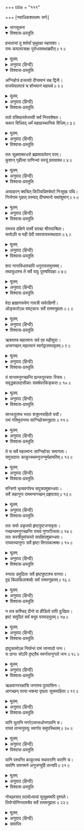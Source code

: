 +++
title = "१११"

+++
[नवाधिकशततमः सर्गः]



<details><summary>भागसूचना</summary>

109. परमधाम जानेके लिये निकले हुए श्रीरामके साथ समस्त अयोध्यावासियोंका प्रस्थान
</details>

<details open><summary>विश्वास-प्रस्तुतिः</summary>

प्रभातायां तु शर्वर्यां पृथुवक्षा महायशाः।  
रामः कमलपत्राक्षः पुरोधसमथाब्रवीत्॥ १॥
</details>

<details><summary>मूलम्</summary>

प्रभातायां तु शर्वर्यां पृथुवक्षा महायशाः।  
रामः कमलपत्राक्षः पुरोधसमथाब्रवीत्॥ १॥
</details>

<details><summary>अनुवाद (हिन्दी)</summary>

तदनन्तर रात बीतनेपर जब सबेरा हुआ, तब विशाल वक्षःस्थलवाले महायशस्वी कमलनयन श्रीरामचन्द्रजी पुरोहितसे बोले—॥ १॥
</details>

<details open><summary>विश्वास-प्रस्तुतिः</summary>

अग्निहोत्रं व्रजत्वग्रे दीप्यमानं सह द्विजैः।  
वाजपेयातपत्रं च शोभमानं महापथे॥ २॥
</details>

<details><summary>मूलम्</summary>

अग्निहोत्रं व्रजत्वग्रे दीप्यमानं सह द्विजैः।  
वाजपेयातपत्रं च शोभमानं महापथे॥ २॥
</details>

<details><summary>अनुवाद (हिन्दी)</summary>

‘मेरे अग्निहोत्रकी प्रज्वलित आग ब्राह्मणोंके साथ आगे-आगे चले। महाप्रयाणके पथपर इस यात्राके समय मेरे वाजपेय-यज्ञका सुन्दर छत्र भी चलना चाहिये’॥ २॥
</details>

<details open><summary>विश्वास-प्रस्तुतिः</summary>

ततो वसिष्ठस्तेजस्वी सर्वं निरवशेषतः।  
चकार विधिवद् धर्मं महाप्रास्थानिकं विधिम्॥ ३॥
</details>

<details><summary>मूलम्</summary>

ततो वसिष्ठस्तेजस्वी सर्वं निरवशेषतः।  
चकार विधिवद् धर्मं महाप्रास्थानिकं विधिम्॥ ३॥
</details>

<details><summary>अनुवाद (हिन्दी)</summary>

उनके इस प्रकार कहनेपर तेजस्वी वसिष्ठ मुनिने महाप्रस्थानकालके लिये उचित समस्त धार्मिक क्रियाओंका विधिपूर्वक पूर्णतः अनुष्ठान किया॥ ३॥
</details>

<details open><summary>विश्वास-प्रस्तुतिः</summary>

ततः सूक्ष्माम्बरधरो ब्रह्ममावर्तयन् परम्।  
कुशान् गृहीत्वा पाणिभ्यां सरयूं प्रययावथ॥ ४॥
</details>

<details><summary>मूलम्</summary>

ततः सूक्ष्माम्बरधरो ब्रह्ममावर्तयन् परम्।  
कुशान् गृहीत्वा पाणिभ्यां सरयूं प्रययावथ॥ ४॥
</details>

<details><summary>अनुवाद (हिन्दी)</summary>

फिर भगवान् श्रीराम सूक्ष्म वस्त्र धारण किये दोनों हाथोंमें कुश लेकर परब्रह्मके प्रतिपादक वेद-मन्त्रोंका उच्चारण करते हुए सरयूनदीके तटपर चले॥ ४॥
</details>

<details open><summary>विश्वास-प्रस्तुतिः</summary>

अव्याहरन् क्वचित् किञ्चिन्निश्चेष्टो निःसुखः पथि।  
निर्जगाम गृहात् तस्माद् दीप्यमानो यथांशुमान्॥ ५॥
</details>

<details><summary>मूलम्</summary>

अव्याहरन् क्वचित् किञ्चिन्निश्चेष्टो निःसुखः पथि।  
निर्जगाम गृहात् तस्माद् दीप्यमानो यथांशुमान्॥ ५॥
</details>

<details><summary>अनुवाद (हिन्दी)</summary>

उस समय वे वेदपाठके सिवा कहीं किसीसे और कोई बात नहीं करते थे। चलनेके अतिरिक्त उनमें कोई दूसरी चेष्टा नहीं दिखायी देती थी तथा वे लौकिक सुखका परित्याग करके देदीप्यमान सूर्यकी भाँति प्रकाशित होते हुए घरसे निकले थे और गन्तव्य पथपर बढ़ रहे थे॥ ५॥
</details>

<details open><summary>विश्वास-प्रस्तुतिः</summary>

रामस्य दक्षिणे पार्श्वे सपद्मा श्रीरुपाश्रिता।  
सव्येऽपि च मही देवी व्यवसायस्तथाग्रतः॥ ६॥
</details>

<details><summary>मूलम्</summary>

रामस्य दक्षिणे पार्श्वे सपद्मा श्रीरुपाश्रिता।  
सव्येऽपि च मही देवी व्यवसायस्तथाग्रतः॥ ६॥
</details>

<details><summary>अनुवाद (हिन्दी)</summary>

भगवान् श्रीरामके दाहिने पार्श्वमें कमल हाथमें लिये श्रीदेवी उपस्थित थीं। वामभागमें भूदेवी विराजमान थीं तथा आगे-आगे उनकी व्यवसाय (संहार)-शक्ति चल रही थी॥
</details>

<details open><summary>विश्वास-प्रस्तुतिः</summary>

शरा नानाविधाश्चापि धनुरायत्तमुत्तमम्।  
तथायुधाश्च ते सर्वे ययुः पुरुषविग्रहाः॥ ७॥
</details>

<details><summary>मूलम्</summary>

शरा नानाविधाश्चापि धनुरायत्तमुत्तमम्।  
तथायुधाश्च ते सर्वे ययुः पुरुषविग्रहाः॥ ७॥
</details>

<details><summary>अनुवाद (हिन्दी)</summary>

नाना प्रकारके बाण, विशाल एवं उत्तम धनुष तथा दूसरे-दूसरे अस्त्र-शस्त्र—सभी पुरुष-शरीर धारण करके भगवान् के साथ चले॥ ७॥
</details>

<details open><summary>विश्वास-प्रस्तुतिः</summary>

वेदा ब्राह्मणरूपेण गायत्री सर्वरक्षिणी।  
ओङ्कारोऽथ वषट्कारः सर्वे राममनुव्रताः॥ ८॥
</details>

<details><summary>मूलम्</summary>

वेदा ब्राह्मणरूपेण गायत्री सर्वरक्षिणी।  
ओङ्कारोऽथ वषट्कारः सर्वे राममनुव्रताः॥ ८॥
</details>

<details><summary>अनुवाद (हिन्दी)</summary>

चारों वेद ब्राह्मणका रूप धारण करके चल रहे थे। सबकी रक्षा करनेवाली गायत्री देवी, ओंकार और वषट्कार सभी भक्तिभावसे श्रीरामका अनुसरण करते थे॥
</details>

<details open><summary>विश्वास-प्रस्तुतिः</summary>

ऋषयश्च महात्मानः सर्व एव महीसुराः।  
अन्वगच्छन् महात्मानं स्वर्गद्वारमपावृतम्॥ ९॥
</details>

<details><summary>मूलम्</summary>

ऋषयश्च महात्मानः सर्व एव महीसुराः।  
अन्वगच्छन् महात्मानं स्वर्गद्वारमपावृतम्॥ ९॥
</details>

<details><summary>अनुवाद (हिन्दी)</summary>

महात्मा ऋषि तथा समस्त ब्राह्मण भी ब्रह्मलोकके खुले हुए द्वारस्वरूप परमात्मा श्रीरामके पीछे-पीछे गये॥
</details>

<details open><summary>विश्वास-प्रस्तुतिः</summary>

तं यान्तमनुगच्छन्ति ह्यन्तःपुरचराः स्त्रियः।  
सवृद्धबालदासीकाः सवर्षवरकिङ्कराः॥ १०॥
</details>

<details><summary>मूलम्</summary>

तं यान्तमनुगच्छन्ति ह्यन्तःपुरचराः स्त्रियः।  
सवृद्धबालदासीकाः सवर्षवरकिङ्कराः॥ १०॥
</details>

<details><summary>अनुवाद (हिन्दी)</summary>

अन्तःपुरकी स्त्रियाँ भी बालकों, वृद्धों, दासियों, खोजों और सेवकोंके साथ निकलकर सरयूतटकी ओर जाते हुए श्रीरामके पीछे-पीछे जा रही थीं॥ १०॥
</details>

<details open><summary>विश्वास-प्रस्तुतिः</summary>

सान्तःपुरश्च भरतः शत्रुघ्नसहितो ययौ।  
रामं गतिमुपागम्य साग्निहोत्रमनुव्रताः॥ ११॥
</details>

<details><summary>मूलम्</summary>

सान्तःपुरश्च भरतः शत्रुघ्नसहितो ययौ।  
रामं गतिमुपागम्य साग्निहोत्रमनुव्रताः॥ ११॥
</details>

<details><summary>अनुवाद (हिन्दी)</summary>

भरत और शत्रुघ्न अन्तःपुरकी स्त्रियोंके साथ अपने आश्रयस्वरूप भगवान् श्रीरामके, जो अग्निहोत्रके साथ जा रहे थे, पीछे-पीछे गये॥ ११॥
</details>

<details open><summary>विश्वास-प्रस्तुतिः</summary>

ते च सर्वे महात्मानः साग्निहोत्राः समागताः।  
सपुत्रदाराः काकुत्स्थमनुजग्मुर्महामतिम्॥ १२॥
</details>

<details><summary>मूलम्</summary>

ते च सर्वे महात्मानः साग्निहोत्राः समागताः।  
सपुत्रदाराः काकुत्स्थमनुजग्मुर्महामतिम्॥ १२॥
</details>

<details><summary>अनुवाद (हिन्दी)</summary>

वे सब महामनस्वी श्रेष्ठ पुरुष एवं ब्राह्मण अग्निहोत्रकी अग्नि तथा स्त्री-पुत्रोंके साथ इस महायात्रामें सम्मिलित हो परम बुद्धिमान् श्रीरघुनाथजीका अनुगमन कर रहे थे॥ १२॥
</details>

<details open><summary>विश्वास-प्रस्तुतिः</summary>

मन्त्रिणो भृत्यवर्गाश्च सपुत्रपशुबान्धवाः।  
सर्वे सहानुगा राममन्वगच्छन् प्रहृष्टवत्॥ १३॥
</details>

<details><summary>मूलम्</summary>

मन्त्रिणो भृत्यवर्गाश्च सपुत्रपशुबान्धवाः।  
सर्वे सहानुगा राममन्वगच्छन् प्रहृष्टवत्॥ १३॥
</details>

<details><summary>अनुवाद (हिन्दी)</summary>

समस्त मन्त्री और भृत्यवर्ग भी अपने पुत्रों, पशुओं, बन्धुओं तथा अनुचरोंसहित हर्षपूर्वक श्रीरामके पीछे-पीछे जा रहे थे॥ १३॥
</details>

<details open><summary>विश्वास-प्रस्तुतिः</summary>

ततः सर्वाः प्रकृतयो हृष्टपुष्टजनावृताः।  
गच्छन्तमनुगच्छन्ति राघवं गुणरञ्जिताः॥ १४॥  
ततः सस्त्रीपुमांसस्ते सपक्षिपशुबान्धवाः।  
राघवस्यानुगाः सर्वे हृष्टा विगतकल्मषाः॥ १५॥
</details>

<details><summary>मूलम्</summary>

ततः सर्वाः प्रकृतयो हृष्टपुष्टजनावृताः।  
गच्छन्तमनुगच्छन्ति राघवं गुणरञ्जिताः॥ १४॥  
ततः सस्त्रीपुमांसस्ते सपक्षिपशुबान्धवाः।  
राघवस्यानुगाः सर्वे हृष्टा विगतकल्मषाः॥ १५॥
</details>

<details><summary>अनुवाद (हिन्दी)</summary>

हृष्ट-पुष्ट मनुष्योंसे भरे हुए समस्त प्रजाजन श्रीरघुनाथजीके गुणोंपर मुग्ध थे; इसलिये वे स्त्री, पुरुष, पशु-पक्षी तथा बन्धु-बान्धवोंसहित उस महायात्रामें श्रीरामके अनुगामी हुए। उन सबके हृदयमें प्रसन्नता थी और वे सभी पापसे रहित थे॥ १४-१५॥
</details>

<details open><summary>विश्वास-प्रस्तुतिः</summary>

स्नाताः प्रमुदिताः सर्वे हृष्टपुष्टाश्च वानराः।  
दृढं किलकिलाशब्दैः सर्वं राममनुव्रतम्॥ १६॥
</details>

<details><summary>मूलम्</summary>

स्नाताः प्रमुदिताः सर्वे हृष्टपुष्टाश्च वानराः।  
दृढं किलकिलाशब्दैः सर्वं राममनुव्रतम्॥ १६॥
</details>

<details><summary>अनुवाद (हिन्दी)</summary>

सम्पूर्ण हृष्ट-पुष्ट वानरगण भी स्नान करके बड़ी प्रसन्नताके साथ किलकारियाँ मारते हुए भगवान् श्रीरामके साथ जा रहे थे, वह सारा समुदाय ही श्रीरामका भक्त था॥ १६॥
</details>

<details open><summary>विश्वास-प्रस्तुतिः</summary>

न तत्र कश्चिद् दीनो वा व्रीडितो वापि दुःखितः।  
हृष्टं समुदितं सर्वं बभूव परमाद्भुतम्॥ १७॥
</details>

<details><summary>मूलम्</summary>

न तत्र कश्चिद् दीनो वा व्रीडितो वापि दुःखितः।  
हृष्टं समुदितं सर्वं बभूव परमाद्भुतम्॥ १७॥
</details>

<details><summary>अनुवाद (हिन्दी)</summary>

उनमें कोई भी ऐसा नहीं था, जो दीन-दुःखी अथवा लज्जित हो। वहाँ एकत्र हुए सब लोगोंके हृदयमें महान् हर्ष छा रहा था और इस प्रकार वह जनसमुदाय अत्यन्त आश्चर्यजनक जान पड़ता था॥ १७॥
</details>

<details open><summary>विश्वास-प्रस्तुतिः</summary>

द्रष्टुकामोऽथ निर्यान्तं रामं जानपदो जनः।  
यः प्राप्तः सोऽपि दृष्ट्वैव स्वर्गायानुगतो जनः॥ १८॥
</details>

<details><summary>मूलम्</summary>

द्रष्टुकामोऽथ निर्यान्तं रामं जानपदो जनः।  
यः प्राप्तः सोऽपि दृष्ट्वैव स्वर्गायानुगतो जनः॥ १८॥
</details>

<details><summary>अनुवाद (हिन्दी)</summary>

जनपदके लोगोंमेंसे जो श्रीरामकी यात्रा देखनेके लिये आये थे, वे भी यह सब समारोह देखते ही भगवान् के साथ परमधाम जानेको तैयार हो गये॥ १८॥
</details>

<details open><summary>विश्वास-प्रस्तुतिः</summary>

ऋक्षवानररक्षांसि जनाश्च पुरवासिनः।  
आगच्छन् परया भक्त्या पृष्ठतः सुसमाहिताः॥ १९॥
</details>

<details><summary>मूलम्</summary>

ऋक्षवानररक्षांसि जनाश्च पुरवासिनः।  
आगच्छन् परया भक्त्या पृष्ठतः सुसमाहिताः॥ १९॥
</details>

<details><summary>अनुवाद (हिन्दी)</summary>

रीछ, वानर, राक्षस और पुरवासी मनुष्य बड़ी भक्तिके साथ श्रीरामचन्द्रजीके पीछे-पीछे एकाग्रचित्त होकर चले आ रहे थे॥ १९॥
</details>

<details open><summary>विश्वास-प्रस्तुतिः</summary>

यानि भूतानि नगरेऽप्यन्तर्धानगतानि च।  
राघवं तान्यनुययुः स्वर्गाय समुपस्थितम्॥ २०॥
</details>

<details><summary>मूलम्</summary>

यानि भूतानि नगरेऽप्यन्तर्धानगतानि च।  
राघवं तान्यनुययुः स्वर्गाय समुपस्थितम्॥ २०॥
</details>

<details><summary>अनुवाद (हिन्दी)</summary>

अयोध्यानगरमें जो अदृश्य प्राणी रहते थे, वे भी साकेतधाम जानेके लिये उद्यत हुए श्रीरघुनाथजीके पीछे-पीछे चल दिये॥ २०॥
</details>

<details open><summary>विश्वास-प्रस्तुतिः</summary>

यानि पश्यन्ति काकुत्स्थं स्थावराणि चराणि च।  
सर्वाणि रामगमने अनुजग्मुर्हि तान्यपि॥ २१॥
</details>

<details><summary>मूलम्</summary>

यानि पश्यन्ति काकुत्स्थं स्थावराणि चराणि च।  
सर्वाणि रामगमने अनुजग्मुर्हि तान्यपि॥ २१॥
</details>

<details><summary>अनुवाद (हिन्दी)</summary>

चराचर प्राणियोंमेंसे जो-जो श्रीरघुनाथजीको जाते देखते थे, वे सभी उस यात्रामें उनके पीछे-पीछे चल देते थे॥
</details>

<details open><summary>विश्वास-प्रस्तुतिः</summary>

नोच्छ्वसत् तदयोध्यायां सुसूक्ष्ममपि दृश्यते।  
तिर्यग्योनिगताश्चैव सर्वे राममनुव्रताः॥ २२॥
</details>

<details><summary>मूलम्</summary>

नोच्छ्वसत् तदयोध्यायां सुसूक्ष्ममपि दृश्यते।  
तिर्यग्योनिगताश्चैव सर्वे राममनुव्रताः॥ २२॥
</details>

<details><summary>अनुवाद (हिन्दी)</summary>

उस समय उस अयोध्यामें साँस लेनेवाला कोई छोटे-से-छोटा प्राणी भी रह गया हो, ऐसा नहीं देखा जाता था। तिर्यग्योनिके समस्त जीव भी श्रीराममें भक्तिभाव रखकर उनके पीछे-पीछे चले जा रहे थे॥ २२॥
</details>

<details><summary>समाप्तिः</summary>

इत्यार्षे श्रीमद्रामायणे वाल्मीकीये आदिकाव्ये उत्तरकाण्डे नवाधिकशततमः सर्गः॥ १०९॥  
इस प्रकार श्रीवाल्मीकिनिर्मित आर्षरामायण आदिकाव्यके उत्तरकाण्डमें एक सौ नवाँ सर्ग पूरा हुआ॥ १०९॥
</details>


